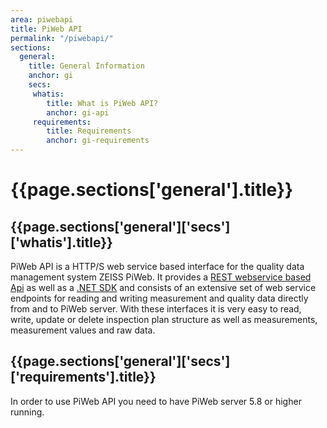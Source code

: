 ```yaml
---
area: piwebapi
title: PiWeb API
permalink: "/piwebapi/"
sections:
  general:
    title: General Information
    anchor: gi
    secs:
     whatis:
        title: What is PiWeb API?
        anchor: gi-api
     requirements:
        title: Requirements
        anchor: gi-requirements
---
```


<h1 id="{{page.sections['general'].anchor}}">{{page.sections['general'].title}}</h1>

<h2 id="{{page.sections['general']['secs']['whatis'].anchor}}">{{page.sections['general']['secs']['whatis'].title}}</h2>

PiWeb API is a HTTP/S web service based interface for the quality data management system ZEISS PiWeb. It provides a [REST webservice based Api](/PiWeb-API/restapi) as well as a [.NET SDK](/PiWeb-API/sdk) and consists of an extensive set of web service endpoints for reading and writing measurement and quality data directly from and to PiWeb server. With these interfaces it is very easy to read, write, update or delete inspection plan structure as well as measurements, measurement values and raw data.

<h2 id="{{page.sections['general']['secs']['requirements'].anchor}}">{{page.sections['general']['secs']['requirements'].title}}</h2>

In order to use PiWeb API you need to have PiWeb server 5.8 or higher running.
